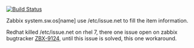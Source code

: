 [![Build Status](https://travis-ci.org/Odilhao/issue.net.svg?branch=master)](https://travis-ci.org/Odilhao/issue.net)


Zabbix system.sw.os[name] use /etc/issue.net to fill the item information.

Redhat killed /etc/issue.net on rhel 7, there one issue open on zabbix bugtracker  [ZBX-9124](https://support.zabbix.com/browse/ZBX-9124), until this issue is solved, this one workaround.

